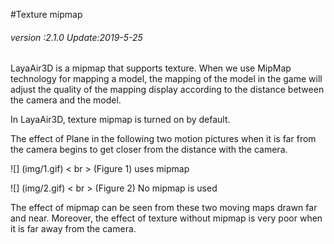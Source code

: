 #Texture mipmap

###### *version :2.1.0   Update:2019-5-25*

LayaAir3D is a mipmap that supports texture. When we use MipMap technology for mapping a model, the mapping of the model in the game will adjust the quality of the mapping display according to the distance between the camera and the model.

In LayaAir3D, texture mipmap is turned on by default.

The effect of Plane in the following two motion pictures when it is far from the camera begins to get closer from the distance with the camera.

![] (img/1.gif) < br > (Figure 1) uses mipmap

![] (img/2.gif) < br > (Figure 2) No mipmap is used

The effect of mipmap can be seen from these two moving maps drawn far and near. Moreover, the effect of texture without mipmap is very poor when it is far away from the camera.